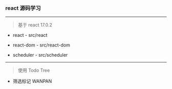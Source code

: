 ### react 源码学习

---

> 基于 react 17.0.2

- react - src/react

- react-dom - src/react-dom

- scheduler - src/scheduler

---

> 使用 Todo Tree

- 筛选标记 WANPAN
